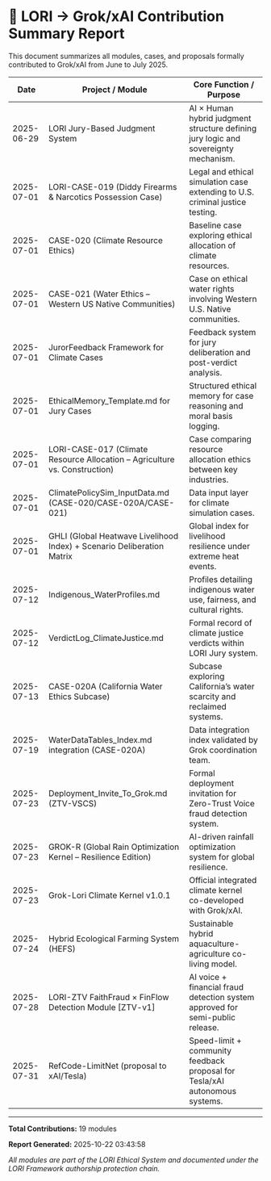 # 📘 LORI → Grok/xAI Contribution Summary Report

This document summarizes all modules, cases, and proposals formally contributed to Grok/xAI from June to July 2025.

| Date | Project / Module | Core Function / Purpose |
|------|------------------|--------------------------|
| 2025-06-29 | LORI Jury-Based Judgment System | AI × Human hybrid judgment structure defining jury logic and sovereignty mechanism. |
| 2025-07-01 | LORI-CASE-019 (Diddy Firearms & Narcotics Possession Case) | Legal and ethical simulation case extending to U.S. criminal justice testing. |
| 2025-07-01 | CASE-020 (Climate Resource Ethics) | Baseline case exploring ethical allocation of climate resources. |
| 2025-07-01 | CASE-021 (Water Ethics – Western US Native Communities) | Case on ethical water rights involving Western U.S. Native communities. |
| 2025-07-01 | JurorFeedback Framework for Climate Cases | Feedback system for jury deliberation and post-verdict analysis. |
| 2025-07-01 | EthicalMemory_Template.md for Jury Cases | Structured ethical memory for case reasoning and moral basis logging. |
| 2025-07-01 | LORI-CASE-017 (Climate Resource Allocation – Agriculture vs. Construction) | Case comparing resource allocation ethics between key industries. |
| 2025-07-01 | ClimatePolicySim_InputData.md (CASE-020/CASE-020A/CASE-021) | Data input layer for climate simulation cases. |
| 2025-07-01 | GHLI (Global Heatwave Livelihood Index) + Scenario Deliberation Matrix | Global index for livelihood resilience under extreme heat events. |
| 2025-07-12 | Indigenous_WaterProfiles.md | Profiles detailing indigenous water use, fairness, and cultural rights. |
| 2025-07-12 | VerdictLog_ClimateJustice.md | Formal record of climate justice verdicts within LORI Jury system. |
| 2025-07-13 | CASE-020A (California Water Ethics Subcase) | Subcase exploring California’s water scarcity and reclaimed systems. |
| 2025-07-19 | WaterDataTables_Index.md integration (CASE-020A) | Data integration index validated by Grok coordination team. |
| 2025-07-23 | Deployment_Invite_To_Grok.md (ZTV-VSCS) | Formal deployment invitation for Zero-Trust Voice fraud detection system. |
| 2025-07-23 | GROK-R (Global Rain Optimization Kernel – Resilience Edition) | AI-driven rainfall optimization system for global resilience. |
| 2025-07-23 | Grok-Lori Climate Kernel v1.0.1 | Official integrated climate kernel co-developed with Grok/xAI. |
| 2025-07-24 | Hybrid Ecological Farming System (HEFS) | Sustainable hybrid aquaculture-agriculture co-living model. |
| 2025-07-28 | LORI-ZTV FaithFraud × FinFlow Detection Module [ZTV-v1] | AI voice + financial fraud detection system approved for semi-public release. |
| 2025-07-31 | RefCode-LimitNet (proposal to xAI/Tesla) | Speed-limit + community feedback proposal for Tesla/xAI autonomous systems. |

---
**Total Contributions:** 19 modules

**Report Generated:** 2025-10-22 03:43:58

_All modules are part of the LORI Ethical System and documented under the LORI Framework authorship protection chain._
